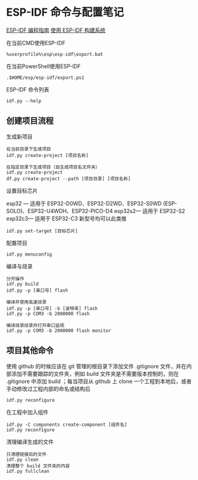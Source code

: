 # ESP-IDF 命令与配置笔记

[ESP-IDF 编程指南](https://docs.espressif.com/projects/esp-idf/zh_CN/latest/esp32/index.html)
[使用 ESP-IDF 构建系统](https://docs.espressif.com/projects/esp-idf/zh_CN/latest/esp32/api-guides/build-system.html#id3)

在当前CMD使用ESP-IDF
```
%userprofile%\esp\esp-idf\export.bat
```
在当前PowerShell使用ESP-IDF
```
.$HOME/esp/esp-idf/export.ps1
```

ESP-IDF 命令列表
```
idf.py --help
```

## 创建项目流程

生成新项目
```
在当前目录下生成项目
idf.py create-project [项目名称]

在指定目录下生成项目（自生成项目名文件夹）
idf.py create-project
df.py create-project --path [项目目录] [项目名称]
```

设置目标芯片

esp32 — 适用于 ESP32-D0WD、ESP32-D2WD、ESP32-S0WD (ESP-SOLO)、ESP32-U4WDH、ESP32-PICO-D4
esp32s2— 适用于 ESP32-S2
esp32c3— 适用于 ESP32-C3
新型号均可以此类推

```
idf.py set-target [目标芯片]
```

配置项目
```
idf.py menuconfig
```

编译与烧录
```
分开操作
idf.py build
idf.py -p [串口号] flash

编译并使用高速烧录
idf.py -p [串口号] -b [波特率] flash
idf.py -p COM3 -b 2000000 flash

编译烧录烧录并打开串口监视
idf.py -p COM3 -b 2000000 flash monitor
```

## 项目其他命令

使用 github 的时候应该在 git 管理的根目录下添加文件 .gitignore 文件，并在内部添加不需要跟踪的文件夹，例如 build 文件夹是不需要版本控制的，则在 .gitignore 中添加 build ；每当项目从 github 上 clone 一个工程到本地后，或者手动修改过工程内部的命名或结构后

```
idf.py reconfigure
```

在工程中加入组件

```
idf.py -C components create-component [组件名]
idf.py reconfigure
```

清理编译生成的文件

```
只清理链接后的文件
idf.py clean
清理整个 build 文件夹的内容
idf.py fullclean
```


